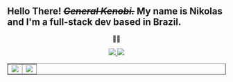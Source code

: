 <h2> Hello There! <strike><em>General Kenobi.</em></strike> My name is Nikolas and I'm a full-stack dev based in Brazil.</h2>
<p align="center">👨‍💻<p>
<p align="center">
    <a
        href="https://github.com/nkabz"
        target="_blank"
    >
        <img src="https://img.shields.io/badge/-Github-000?style=flat-square&logo=Github&logoColor=white"/>
    </a>
    <a
        href="https://www.linkedin.com/in/nikolas-abiuzzi/"
        target="_blank"
    >
        <img src="https://img.shields.io/badge/-LinkedIn-blue?style=flat-square&logo=Linkedin&logoColor=white"/>
    </a>
</p>
<table border="1">
    <tr>
        <td align="center">
            <img src="https://github-readme-stats-lake-nine.vercel.app/api?username=nkabz&count_private=true&show_icons=true&theme=dark"/>
        </td>
        <td align="center">
            <img src="https://github-readme-stats-lake-nine.vercel.app/api/top-langs/?username=nkabz&theme=dark&layout=compact&langs_count=4" />
        </td>
    </tr>
</table>
